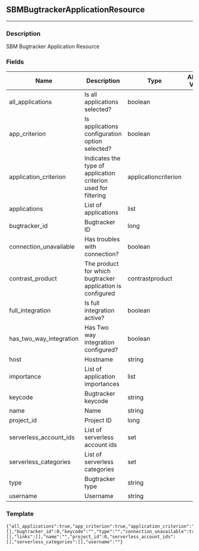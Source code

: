 ## SBMBugtrackerApplicationResource
---
### Description
 SBM Bugtracker Application Resource
### Fields
| Name | Description | Type | Allowed Values | Required |
| ---- | ----------- | ---- | -------------- | -------- |
| all_applications | Is all applications selected? | boolean |  | false |
| app_criterion | Is applications configuration option selected? | boolean |  | false |
| application_criterion | Indicates the type of application criterion used for filtering | applicationcriterion |  | false |
| applications | List of applications | list |  | false |
| bugtracker_id | Bugtracker ID | long |  | false |
| connection_unavailable | Has troubles with connection? | boolean |  | false |
| contrast_product | The product for which bugtracker application is configured | contrastproduct |  | false |
| full_integration | Is full integration active? | boolean |  | false |
| has_two_way_integration | Has Two way integration configured? | boolean |  | false |
| host | Hostname | string |  | false |
| importance | List of application importances | list |  | false |
| keycode | Bugtracker keycode | string |  | false |
| name | Name | string |  | false |
| project_id | Project ID | long |  | false |
| serverless_account_ids | List of serverless account ids | set |  | false |
| serverless_categories | List of serverless categories | set |  | false |
| type | Bugtracker type | string |  | false |
| username | Username | string |  | false |
### Template
```
{"all_applications":true,"app_criterion":true,"application_criterion":"","applications":[],"bugtracker_id":0,"keycode":"","type":"","connection_unavailable":true,"contrast_product":"","full_integration":true,"has_two_way_integration":true,"host":"","importance":[],"links":[],"name":"","project_id":0,"serverless_account_ids":[],"serverless_categories":[],"username":""}
```

